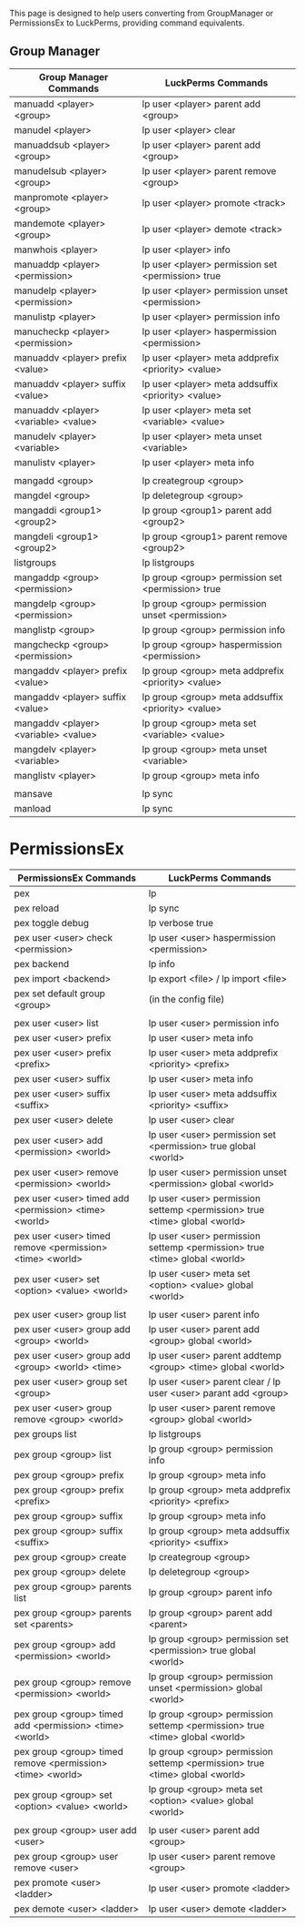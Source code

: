 This page is designed to help users converting from GroupManager or PermissionsEx to LuckPerms, providing command equivalents.

## Group Manager
| Group Manager Commands                     | LuckPerms Commands                                        |
|--------------------------------------------|-----------------------------------------------------------|
| manuadd \<player\> \<group\>               | lp user \<player\> parent add \<group\>                   |
| manudel \<player\>                         | lp user \<player\> clear                                  |
| manuaddsub \<player\> \<group\>            | lp user \<player\> parent add \<group\>                   |
| manudelsub \<player\> \<group\>            | lp user \<player\> parent remove \<group\>                |
| manpromote \<player\> \<group\>            | lp user \<player\> promote \<track\>                      |
| mandemote \<player\> \<group\>             | lp user \<player\> demote \<track\>                       |
| manwhois \<player\>                        | lp user \<player\> info                                   |
| manuaddp \<player\> \<permission\>         | lp user \<player\> permission set \<permission\> true     |
| manudelp \<player\> \<permission\>         | lp user \<player\> permission unset \<permission\>        |
| manulistp \<player\>                       | lp user \<player\> permission info                        |
| manucheckp \<player\> \<permission\>       | lp user \<player\> haspermission \<permission\>           |
| manuaddv \<player\> prefix \<value\>       | lp user \<player\> meta addprefix \<priority\> \<value\>  |
| manuaddv \<player\> suffix \<value\>       | lp user \<player\> meta addsuffix \<priority\> \<value\>  |
| manuaddv \<player\> \<variable\> \<value\> | lp user \<player\> meta set \<variable\> \<value\>        |
| manudelv \<player\> \<variable\>           | lp user \<player\> meta unset \<variable\>                |
| manulistv \<player\>                       | lp user \<player\> meta info                              |
|                                            |                                                           |
| mangadd \<group\>                          | lp creategroup \<group\>                                  |
| mangdel \<group\>                          | lp deletegroup \<group\>                                  |
| mangaddi \<group1\> \<group2\>             | lp group \<group1\> parent add \<group2\>                 |
| mangdeli \<group1\> \<group2\>             | lp group \<group1\> parent remove \<group2\>              |
| listgroups                                 | lp listgroups                                             |
| mangaddp \<group\> \<permission\>          | lp group \<group\> permission set \<permission\> true     |
| mangdelp \<group\> \<permission\>          | lp group \<group\> permission unset \<permission\>        |
| manglistp \<group\>                        | lp group \<group\> permission info                        |
| mangcheckp \<group\> \<permission\>        | lp group \<group\> haspermission \<permission\>           |
| mangaddv \<player\> prefix \<value\>       | lp group \<group\> meta addprefix \<priority\> \<value\>  |
| mangaddv \<player\> suffix \<value\>       | lp group \<group\> meta addsuffix \<priority\> \<value\>  |
| mangaddv \<player\> \<variable\> \<value\> | lp group \<group\> meta set \<variable\> \<value\>        |
| mangdelv \<player\> \<variable\>           | lp group \<group\> meta unset \<variable\>                |
| manglistv \<player\>                       | lp group \<group\> meta info                              |
|                                            |                                                           |
| mansave                                    | lp sync                                                   |
| manload                                    | lp sync                                                   |


# PermissionsEx
| PermissionsEx Commands                                              | LuckPerms Commands                                                                  |
|---------------------------------------------------------------------|-------------------------------------------------------------------------------------|
| pex                                                                 | lp                                                                                  |
| pex reload                                                          | lp sync                                                                             |
| pex toggle debug                                                    | lp verbose true                                                                     |
| pex user \<user\> check \<permission\>                              | lp user \<user\> haspermission \<permission\>                                       |
| pex backend                                                         | lp info                                                                             |
| pex import \<backend\>                                              | lp export \<file\> / lp import \<file\>                                             |
| pex set default group \<group\>                                     | (in the config file)                                                                |
|                                                                     |                                                                                     |
| pex user \<user\> list                                              | lp user \<user\> permission info                                                    |
| pex user \<user\> prefix                                            | lp user \<user\> meta info                                                          |
| pex user \<user\> prefix \<prefix\>                                 | lp user \<user\> meta addprefix \<priority\> \<prefix\>                             |
| pex user \<user\> suffix                                            | lp user \<user\> meta info                                                          |
| pex user \<user\> suffix \<suffix\>                                 | lp user \<user\> meta addsuffix \<priority\> \<suffix\>                             |
| pex user \<user\> delete                                            | lp user \<user\> clear                                                              |
| pex user \<user\> add \<permission\> \<world\>                      | lp user \<user\> permission set \<permission\> true global \<world\>                |
| pex user \<user\> remove \<permission\> \<world\>                   | lp user \<user\> permission unset \<permission\> global \<world\>                   |
| pex user \<user\> timed add \<permission\> \<time\> \<world\>       | lp user \<user\> permission settemp \<permission\> true \<time\> global \<world\>   |
| pex user \<user\> timed remove \<permission\> \<time\> \<world\>    | lp user \<user\> permission settemp \<permission\> true \<time\> global \<world\>   |
| pex user \<user\> set \<option\> \<value\> \<world\>                | lp user \<user\> meta set \<option\> \<value\> global \<world\>                     |
|                                                                     |                                                                                     |
| pex user \<user\> group list                                        | lp user \<user\> parent info                                                        |
| pex user \<user\> group add \<group\> \<world\>                     | lp user \<user\> parent add \<group\> global \<world\>                              |
| pex user \<user\> group add \<group\> \<world\> \<time\>            | lp user \<user\> parent addtemp \<group\> \<time\> global \<world\>                 |
| pex user \<user\> group set \<group\>                               | lp user \<user\> parent clear / lp user \<user\> parant add \<group\>               |
| pex user \<user\> group remove \<group\> \<world\>                  | lp user \<user\> parent remove \<group\> global \<world\>                           |
| pex groups list                                                     | lp listgroups                                                                       |
| pex group \<group\> list                                            | lp group \<group\> permission info                                                  |
| pex group \<group\> prefix                                          | lp group \<group\> meta info                                                        |
| pex group \<group\> prefix \<prefix\>                               | lp group \<group\> meta addprefix \<priority\> \<prefix\>                           |
| pex group \<group\> suffix                                          | lp group \<group\> meta info                                                        |
| pex group \<group\> suffix \<suffix\>                               | lp group \<group\> meta addsuffix \<priority\> \<suffix\>                           |
| pex group \<group\> create                                          | lp creategroup \<group\>                                                            |
| pex group \<group\> delete                                          | lp deletegroup \<group\>                                                            |
| pex group \<group\> parents list                                    | lp group \<group\> parent info                                                      |
| pex group \<group\> parents set \<parents\>                         | lp group \<group\> parent add \<parent\>                                            |
| pex group \<group\> add \<permission\> \<world\>                    | lp group \<group\> permission set \<permission\> true global \<world\>              |
| pex group \<group\> remove \<permission\> \<world\>                 | lp group \<group\> permission unset \<permission\> global \<world\>                 |
| pex group \<group\> timed add \<permission\> \<time\> \<world\>     | lp group \<group\> permission settemp \<permission\> true \<time\> global \<world\> |
| pex group \<group\> timed remove \<permission\> \<time\> \<world\>  | lp group \<group\> permission settemp \<permission\> true \<time\> global \<world\> |
| pex group \<group\> set \<option\> \<value\> \<world\>              | lp group \<group\> meta set \<option\> \<value\> global \<world\>                   |
|                                                                     |                                                                                     |
| pex group \<group\> user add \<user\>                               | lp user \<user\> parent add \<group\>                                               |
| pex group \<group\> user remove \<user\>                            | lp user \<user\> parent remove \<group\>                                            |
| pex promote \<user\> \<ladder\>                                     | lp user \<user\> promote \<ladder\>                                                 |
| pex demote \<user\> \<ladder\>                                      | lp user \<user\> demote \<ladder\>                                                  |



